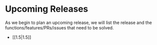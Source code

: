 # Upcoming Releases

As we begin to plan an upcoming release, we will list the release and the functions/features/PRs/issues that need to be solved.

* [[1.5|1.5]]